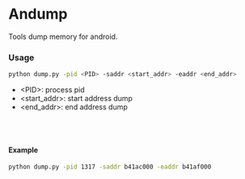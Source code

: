 # Andump
Tools dump memory for android.

### Usage
```Bash
python dump.py -pid <PID> -saddr <start_addr> -eaddr <end_addr>
```
* &lt;PID&gt;: process pid
* &lt;start_addr&gt;: start address dump
* &lt;end_addr&gt;: end address dump

<br>
<br>

#### Example<br>
```Bash
python dump.py -pid 1317 -saddr b41ac000 -eaddr b41af000
```
